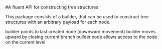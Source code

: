#A fluent API for constructing tree structures 

This package consists of a builder, that can be used to construct tree structures with an arbitrary payload for each node.

builder points to last created node (downward movement)
builder moves upward by closing current branch
builder.node allows access to the node on the current level